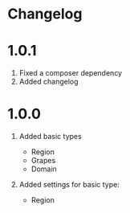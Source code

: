 # Changelog

# 1.0.1
1. Fixed a composer dependency 
1. Added changelog

# 1.0.0

1. Added basic types
    - Region
    - Grapes
    - Domain
    
1. Added settings for basic type:
    - Region
